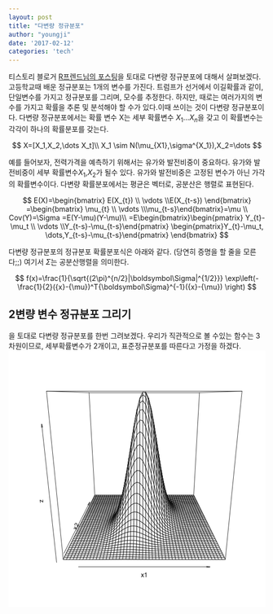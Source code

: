 ```yaml
---
layout: post
title: "다변량 정규분포"
author: "youngji"
date: '2017-02-12'
categories: 'tech'
---
```



티스토리 블로거 [R프렌드님의 포스팅](http://rfriend.tistory.com/233)을 토대로 다변량 정규분포에 대해서 살펴보겠다.고등학교때 배운 정규분포는 1개의 변수를 가진다. 트럼프가 선거에서 이길확률과 같이, 단일변수를 가지고 정규분포를 그리며, 모수를 추정한다. 하지만, 때로는 여러가지의 변수를 가지고 확률을 추론 및 분석해야 할 수가 있다.이때 쓰이는 것이 다변량 정규분포이다. 다변량 정규분포에서는 확률 변수 X는 세부 확률변수 $X_1 \dots X_n$을 갖고 이 확률변수는 각각이 하나의 확률분포를 갖는다.

$$
X=[X_1,X_2,\dots X_t]\\
X_1 \sim N(\mu_{X1},\sigma^{X_1}),X_2=\dots
$$

예를 들어보자, 전력가격을 예측하기 위해서는 유가와 발전비중이 중요하다. 유가와 발전비중이 세부 확률변수$X_1$,$X_2$가 될수 있다. 유가와 발전비중은 고정된 변수가 아닌 가각의 확률변수이다. 다변량 확률분포에서는 평균은 벡터로, 공분산은 행렬로 표현된다.

$$
E(X)=\begin{bmatrix} E(X_{t}) \\ \vdots \\E(X_{t-s}) \end{bmatrix} =\begin{bmatrix} \mu_{t} \\ \vdots \\\mu_{t-s}\end{bmatrix}=\mu \\
Cov(Y)=\Sigma =E(Y-\mu)(Y-\mu)\\
=E\begin{bmatrix}\begin{pmatrix} Y_{t}-\mu_t \\ \vdots \\Y_{t-s}-\mu_{t-s}\end{pmatrix} \begin{pmatrix}Y_{t}-\mu_t, \dots,Y_{t-s}-\mu_{t-s}\end{pmatrix} \end{bmatrix}
$$

다변량 정규분포의 정규분포 확률분포식은 아래와 같다. (당연히 증명을 할 줄을 모른다;;) 여기서 $\Sigma$는 공분산행렬을 의미한다.

$$
f(x)=\frac{1}{\sqrt{(2\pi)^{n/2}|\boldsymbol\Sigma|^{1/2}}}
\exp\left(-\frac{1}{2}({x}-{\mu})^T{\boldsymbol\Sigma}^{-1}({x}-{\mu})
\right)
$$

## 2변량 변수 정규분포 그리기
을 토대로 다변량 정규분포를 한번 그려보겠다. 우리가 직관적으로 볼 수있는 함수는 3차원이므로, 세부확률변수가 2개이고, 표준정규분포를 따른다고 가정을 하겠다.
![plot of chunk multivariate.distribution](/figure/multivariate.distribution-1.png)

